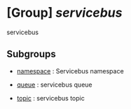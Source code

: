 # [Group] _servicebus_

servicebus

## Subgroups

- [namespace](/Commands/servicebus/namespace/readme.md)
: Servicebus namespace

- [queue](/Commands/servicebus/queue/readme.md)
: servicebus queue

- [topic](/Commands/servicebus/topic/readme.md)
: servicebus topic
